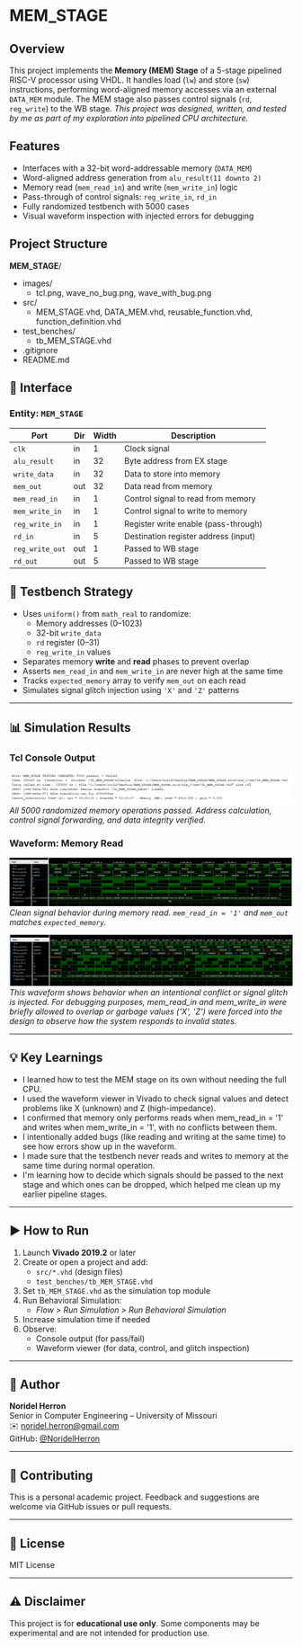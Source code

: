 # MEM_STAGE
## Overview
This project implements the **Memory (MEM) Stage** of a 5-stage pipelined RISC-V processor using VHDL. It handles load (`lw`) and store (`sw`) instructions, performing word-aligned memory accesses via an external `DATA_MEM` module. The MEM stage also passes control signals (`rd`, `reg_write`) to the WB stage.
*This project was designed, written, and tested by me as part of my exploration into pipelined CPU architecture.*

## Features
- Interfaces with a 32-bit word-addressable memory (`DATA_MEM`)
- Word-aligned address generation from `alu_result(11 downto 2)`
- Memory read (`mem_read_in`) and write (`mem_write_in`) logic
- Pass-through of control signals: `reg_write_in`, `rd_in`
- Fully randomized testbench with 5000 cases
- Visual waveform inspection with injected errors for debugging

## Project Structure
**MEM_STAGE**/
- images/
    - tcl.png, wave_no_bug.png, wave_with_bug.png
- src/
    - MEM_STAGE.vhd, DATA_MEM.vhd, reusable_function.vhd, function_definition.vhd
- test_benches/
    - tb_MEM_STAGE.vhd
- .gitignore
- README.md

## 🔌 Interface

### Entity: `MEM_STAGE`

| Port            | Dir  | Width | Description                           |
|-----------------|------|--------|---------------------------------------|
| `clk`           | in   | 1      | Clock signal                          |
| `alu_result`    | in   | 32     | Byte address from EX stage            |
| `write_data`    | in   | 32     | Data to store into memory             |
| `mem_out`       | out  | 32     | Data read from memory                 |
| `mem_read_in`   | in   | 1      | Control signal to read from memory    |
| `mem_write_in`  | in   | 1      | Control signal to write to memory     |
| `reg_write_in`  | in   | 1      | Register write enable (pass-through)  |
| `rd_in`         | in   | 5      | Destination register address (input)  |
| `reg_write_out` | out  | 1      | Passed to WB stage                    |
| `rd_out`        | out  | 5      | Passed to WB stage                    |

## 🧪 Testbench Strategy
- Uses `uniform()` from `math_real` to randomize:
  - Memory addresses (0–1023)
  - 32-bit `write_data`
  - `rd` register (0–31)
  - `reg_write_in` values
- Separates memory **write** and **read** phases to prevent overlap
- Asserts `mem_read_in` and `mem_write_in` are never high at the same time
- Tracks `expected_memory` array to verify `mem_out` on each read
- Simulates signal glitch injection using `'X'` and `'Z'` patterns

---

## 📊 Simulation Results

### Tcl Console Output
![Tcl Output – 5000 Cases](images/tcl.png)  
*All 5000 randomized memory operations passed. Address calculation, control signal forwarding, and data integrity verified.*

### Waveform: Memory Read
![Waveform Example – Read](images/wave_no_bug.png)  
*Clean signal behavior during memory read. `mem_read_in = '1'` and `mem_out` matches `expected_memory`.*

![Waveform Example – Write](images/wave_with_bug.png)  
*This waveform shows behavior when an intentional conflict or signal glitch is injected. For debugging purposes, mem_read_in and mem_write_in were briefly allowed to overlap or garbage values ('X', 'Z') were forced into the design to observe how the system responds to invalid states.*

---

## 💡 Key Learnings
- I learned how to test the MEM stage on its own without needing the full CPU.
- I used the waveform viewer in Vivado to check signal values and detect problems like X (unknown) and Z (high-impedance).
- I confirmed that memory only performs reads when mem_read_in = '1' and writes when mem_write_in = '1', with no conflicts between them.
- I intentionally added bugs (like reading and writing at the same time) to see how errors show up in the waveform.
- I made sure that the testbench never reads and writes to memory at the same time during normal operation.
- I'm learning how to decide which signals should be passed to the next stage and which ones can be dropped, which helped me clean up my earlier pipeline stages.

---

## ▶️ How to Run

1. Launch **Vivado 2019.2** or later
2. Create or open a project and add:
    - `src/*.vhd` (design files)
    - `test_benches/tb_MEM_STAGE.vhd`
3. Set `tb_MEM_STAGE.vhd` as the simulation top module
4. Run Behavioral Simulation:
    - *Flow > Run Simulation > Run Behavioral Simulation*
5. Increase simulation time if needed
6. Observe:
    - Console output (for pass/fail)
    - Waveform viewer (for data, control, and glitch inspection)

---

## 👤 Author
**Noridel Herron**  
Senior in Computer Engineering – University of Missouri  
✉️ noridel.herron@gmail.com  
GitHub: [@NoridelHerron](https://github.com/NoridelHerron)

---

## 🤝 Contributing
This is a personal academic project. Feedback and suggestions are welcome via GitHub issues or pull requests.

---

## 📜 License
MIT License

---

## ⚠️ Disclaimer
This project is for **educational use only**. Some components may be experimental and are not intended for production use.
